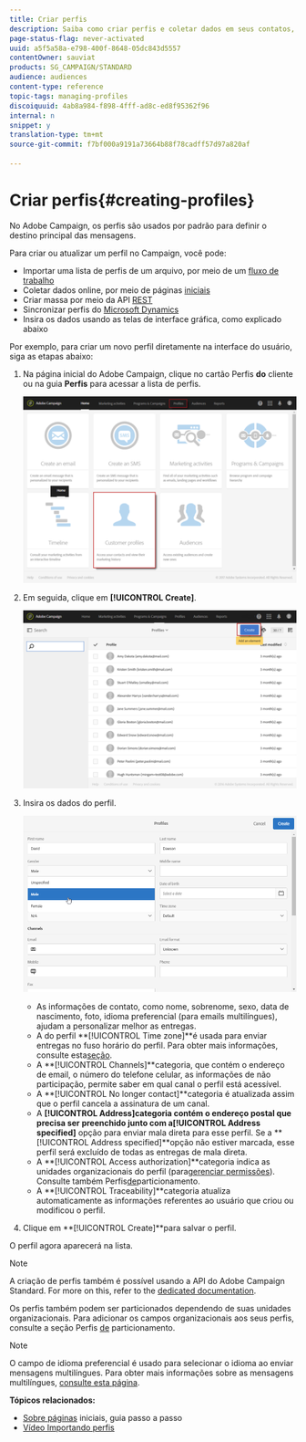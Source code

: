```yaml
---
title: Criar perfis
description: Saiba como criar perfis e coletar dados em seus contatos, usando APIs, recursos de importação, aquisição online, atualizações automáticas ou manuais.
page-status-flag: never-activated
uuid: a5f5a58a-e798-400f-8648-05dc843d5557
contentOwner: sauviat
products: SG_CAMPAIGN/STANDARD
audience: audiences
content-type: reference
topic-tags: managing-profiles
discoiquuid: 4ab8a984-f898-4fff-ad8c-ed8f95362f96
internal: n
snippet: y
translation-type: tm+mt
source-git-commit: f7bf000a9191a73664b88f78cadff57d97a820af

---
```



# Criar perfis{#creating-profiles}

No Adobe Campaign, os perfis são usados por padrão para definir o destino principal das mensagens.

Para criar ou atualizar um perfil no Campaign, você pode:

* Importar uma lista de perfis de um arquivo, por meio de um [fluxo de trabalho](../../automating/using/importing-data.md#example--import-workflow-template)
* Coletar dados online, por meio de páginas [iniciais](../../channels/using/getting-started-with-landing-pages.md)
* Criar massa por meio da API [REST](../../api/using/about-campaign-standard-apis.md)
* Sincronizar perfis do [Microsoft Dynamics](https://helpx.adobe.com/campaign/kb/acs-ms-dynamics.html)
* Insira os dados usando as telas de interface gráfica, como explicado abaixo

Por exemplo, para criar um novo perfil diretamente na interface do usuário, siga as etapas abaixo:

1. Na página inicial do Adobe Campaign, clique no cartão Perfis **do** cliente ou na guia **Perfis** para acessar a lista de perfis.

   ![](assets/profile_creation_1.png)

1. Em seguida, clique em **[!UICONTROL Create]**.

   ![](assets/profile_creation.png)

1. Insira os dados do perfil.

   ![](assets/profile_creation1.png)

   * As informações de contato, como nome, sobrenome, sexo, data de nascimento, foto, idioma preferencial (para emails [](../../channels/using/creating-a-multilingual-email.md)multilíngues), ajudam a personalizar melhor as entregas.
   * A do perfil **[!UICONTROL Time zone]**é usada para enviar entregas no fuso horário do perfil. Para obter mais informações, consulte esta[seção](../../sending/using/sending-messages-at-the-recipient-s-time-zone.md).
   * A **[!UICONTROL Channels]**categoria, que contém o endereço de email, o número do telefone celular, as informações de não participação, permite saber em qual canal o perfil está acessível.
   * A **[!UICONTROL No longer contact]**categoria é atualizada assim que o perfil cancela a assinatura de um canal.
   * A **[!UICONTROL Address]**categoria contém o endereço postal que precisa ser preenchido junto com a**[!UICONTROL Address specified]** opção para enviar mala [](../../channels/using/about-direct-mail.md) direta para esse perfil. Se a **[!UICONTROL Address specified]**opção não estiver marcada, esse perfil será excluído de todas as entregas de mala direta.
   * A **[!UICONTROL Access authorization]**categoria indica as unidades organizacionais do perfil (para[gerenciar permissões](../../administration/using/about-access-management.md)). Consulte também Perfis[de](../../administration/using/organizational-units.md#partitioning-profiles)particionamento.
   * A **[!UICONTROL Traceability]**categoria atualiza automaticamente as informações referentes ao usuário que criou ou modificou o perfil.

1. Clique em **[!UICONTROL Create]**para salvar o perfil.

O perfil agora aparecerá na lista.

>[!NOTE]
>
>A criação de perfis também é possível usando a API do Adobe Campaign Standard. For more on this, refer to the [dedicated documentation](../../api/using/creating-profiles.md).

Os perfis também podem ser particionados dependendo de suas unidades organizacionais. Para adicionar os campos organizacionais aos seus perfis, consulte a seção Perfis [de](../../administration/using/organizational-units.md#partitioning-profiles) particionamento.

>[!NOTE]
>
>O campo de idioma preferencial é usado para selecionar o idioma ao enviar mensagens multilíngues. Para obter mais informações sobre as mensagens multilíngues, [consulte esta página](../../channels/using/creating-a-multilingual-email.md).

**Tópicos relacionados:**

* [Sobre páginas](../../channels/using/getting-started-with-landing-pages.md) iniciais, guia passo a passo
* [Vídeo Importando perfis](https://video.tv.adobe.com/v/24993?captions=por_br)
